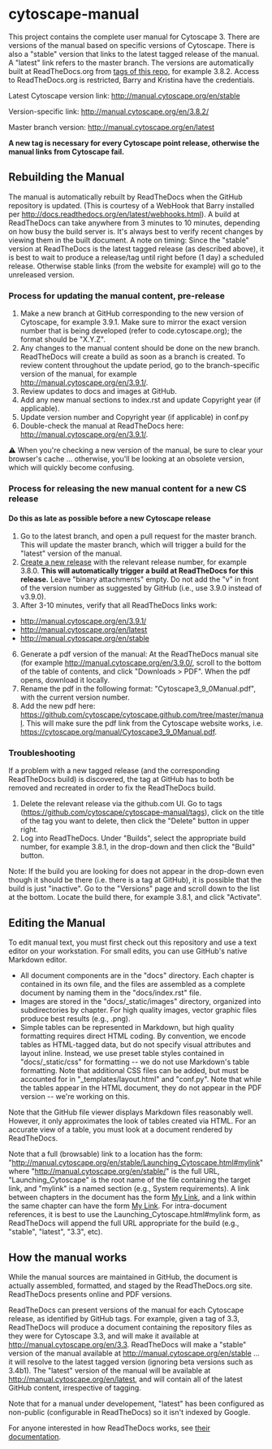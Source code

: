 # cytoscape-manual
This project contains the complete user manual for Cytoscape 3. There are versions of the manual based on specific versions of Cytoscape. There is also a "stable" version that links to the latest tagged release of the manual. A "latest" link refers to the master branch. The versions are automatically built at ReadTheDocs.org from [tags of this repo](https://github.com/cytoscape/cytoscape-manual/tags), for example 3.8.2. Access to ReadTheDocs.org is restricted, Barry and Kristina have the credentials.

Latest Cytoscape version link: http://manual.cytoscape.org/en/stable

Version-specific link: http://manual.cytoscape.org/en/3.8.2/

Master branch version: http://manual.cytoscape.org/en/latest

**A new tag is necessary for every Cytoscape point release, otherwise the manual links from Cytoscape fail.**

## Rebuilding the Manual
The manual is automatically rebuilt by ReadTheDocs when the GitHub repository is updated. (This is courtesy of a WebHook that Barry installed per http://docs.readthedocs.org/en/latest/webhooks.html). A build at ReadTheDocs can take anywhere from 3 minutes to 10 minutes, depending on how busy the build server is. It's always best to verify recent changes by viewing them in the built document. 
A note on timing: Since the "stable" version at ReadTheDocs is the latest tagged release (as described above), it is best to wait to produce a release/tag until right before (1 day) a scheduled release. Otherwise stable links (from the website for example) will go to the unreleased version. 

### Process for updating the manual content, pre-release

1. Make a new branch at GitHub corresponding to the new version of Cytoscape, for example 3.9.1. Make sure to mirror the exact version number that is being developed (refer to code.cytoscape.org); the format should be "X.Y.Z". 
2. Any changes to the manual content should be done on the new branch. ReadTheDocs will create a build as soon as a branch is created. To review content throughout the update period, go to the branch-specific version of the manual, for example http://manual.cytoscape.org/en/3.9.1/.
3. Review updates to docs and images at GitHub.
4. Add any new manual sections to index.rst and update Copyright year (if applicable).
5. Update version number and Copyright year (if applicable) in conf.py
6. Double-check the manual at ReadTheDocs here: http://manual.cytoscape.org/en/3.9.1/.

:warning: When you're checking a new version of the manual, be sure to clear your browser's cache ... otherwise, you'll be looking at 
an obsolete version, which will quickly become confusing.

### Process for releasing the new manual content for a new CS release ###
#### Do this as late as possible before a new Cytoscape release ####

1. Go to the latest branch, and open a pull request for the master branch. This will update the master branch, which will trigger a build for the "latest" version of the manual.
3. [Create a new release](https://github.com/cytoscape/cytoscape-manual/releases) with the relevant release number, for example 3.8.0. **This will automatically trigger a build at ReadTheDocs for this release.** Leave "binary attachments" empty. Do not add the "v" in front of the version number as suggested by GitHub (i.e., use 3.9.0 instead of v3.9.0).
4. After 3-10 minutes, verify that all ReadTheDocs links work:
- http://manual.cytoscape.org/en/3.9.1/
- http://manual.cytoscape.org/en/latest
- http://manual.cytoscape.org/en/stable

6. Generate a pdf version of the manual: At the ReadTheDocs manual site (for example http://manual.cytoscape.org/en/3.9.0/, scroll to the bottom of the table of contents, and click "Downloads > PDF". When the pdf opens, download it locally.
7. Rename the pdf in the following format: "Cytoscape3_9_0Manual.pdf", with the current version number. 
8. Add the new pdf here: https://github.com/cytoscape/cytoscape.github.com/tree/master/manual. This will make sure the pdf link from the Cytoscape website works, i.e. https://cytoscape.org/manual/Cytoscape3_9_0Manual.pdf.

### Troubleshooting ###

If a problem with a new tagged release (and the corresponding ReadTheDocs build) is discovered, the tag at GitHub has to both be removed and recreated in order to fix the ReadTheDocs build. 
1. Delete the relevant release via the github.com UI. Go to tags (https://github.com/cytoscape/cytoscape-manual/tags), click on the title of the tag you want to delete, then click the "Delete" button in upper right. 
2. Log into ReadTheDocs. Under "Builds", select the appropriate build number, for example 3.8.1, in the drop-down and then click the "Build" button. 

Note: If the build you are looking for does not appear in the drop-down even though it should be there (i.e. there is a tag at GitHub), it is possible that the build is just "inactive". Go to the "Versions" page and scroll down to the list at the bottom. Locate the build there, for example 3.8.1, and click "Activate". 

## Editing the Manual
To edit manual text, you must first check out this repository and use a text editor on your workstation. For small edits, you can use GitHub's native Markdown editor.

* All document components are in the "docs" directory. Each chapter is contained in its own file, and the files are assembled as a complete document by naming them in the "docs/index.rst" file.
* Images are stored in the "docs/_static/images" directory, organized into subdirectories by chapter. For high quality images, vector graphic files produce best results (e.g., .png).
* Simple tables can be represented in Markdown, but high quality formatting requires direct HTML coding. By convention, we encode tables as HTML-tagged data, but do not specify visual attributes and layout inline. Instead, we use preset table styles contained in "docs/_static/css" for formatting -- we do not use Markdown's table formatting. Note that additional CSS files can be added, but must be accounted for in "_templates/layout.html" and "conf.py". Note that while the tables appear in the HTML document, they do not appear in the PDF version -- we're working on this.

Note that the GitHub file viewer displays Markdown files reasonably well. However, it only approximates the look of tables created via HTML. For an accurate view of a table, you must look at a document rendered by ReadTheDocs.

Note that a full (browsable) link to a location has the form: "http://manual.cytoscape.org/en/stable/Launching_Cytoscape.html#mylink" where "http://manual.cytoscape.org/en/stable/" is the full URL, "Launching_Cytoscape" is the root name of the file containing the target link, and "mylink" is a named section (e.g., <a name="mylink">System requirements</a>). A link between chapters in the document has the form [My Link](Launching_Cytoscape.html#mylink), and a link within the same chapter can have the form [My Link](#mylink). For intra-document references, it is best to use the Launching_Cytoscape.html#mylink form, as ReadTheDocs will append the full URL appropriate for the build (e.g., "stable", "latest", "3.3", etc).

## How the manual works

While the manual sources are maintained in GitHub, the document is actually assembled, formatted, and staged by the ReadTheDocs.org site. ReadTheDocs presents online and PDF versions.

ReadTheDocs can present versions of the manual for each Cytoscape release, as identified by GitHub tags. For example, given a tag of 3.3, ReadTheDocs will produce a document containing the repository files as they were for Cytoscape 3.3, and will make it available at http://manual.cytoscape.org/en/3.3. ReadTheDocs will make a "stable" version of the manual available at http://manual.cytoscape.org/en/stable ... it will resolve to the latest tagged version (ignoring beta versions such as 3.4b1). The "latest" version of the manual will be available at http://manual.cytoscape.org/en/latest, and will contain all of the latest GitHub content, irrespective of tagging.

Note that for a manual under developement, "latest" has been configured as non-public (configurable in ReadTheDocs) so it isn't indexed by Google.

For anyone interested in how ReadTheDocs works, see [their documentation](https://docs.readthedocs.io/en/stable/).
